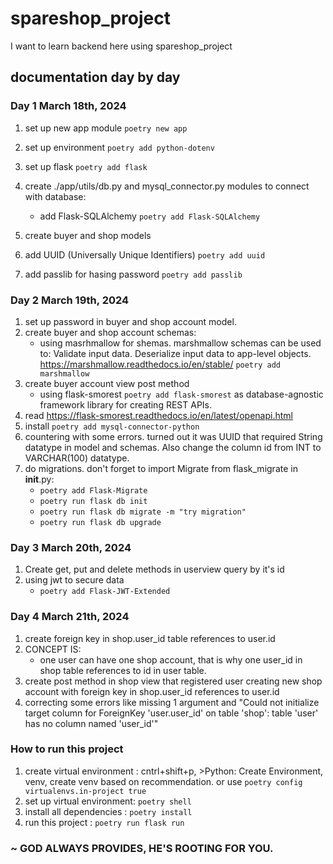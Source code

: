 # spareshop_project

I want to learn backend here using spareshop_project

## documentation day by day

### Day 1 March 18th, 2024

1. set up new app module `poetry new app`

2. set up environment `poetry add python-dotenv`
3. set up flask `poetry add flask`
4. create ./app/utils/db.py and mysql_connector.py modules to connect with database:
   - add Flask-SQLAlchemy `poetry add Flask-SQLAlchemy`
5. create buyer and shop models
6. add UUID (Universally Unique Identifiers) `poetry add uuid`
7. add passlib for hasing password `poetry add passlib`

### Day 2 March 19th, 2024

1. set up password in buyer and shop account model.
2. create buyer and shop account schemas:
   - using masrhmallow for shemas. marshmallow schemas can be used to: Validate input data. Deserialize input data to app-level objects. https://marshmallow.readthedocs.io/en/stable/ `poetry add marshmallow`
3. create buyer account view post method
   - using flask-smorest `poetry add flask-smorest` as database-agnostic framework library for creating REST APIs.
4. read https://flask-smorest.readthedocs.io/en/latest/openapi.html
5. install `poetry add mysql-connector-python`
6. countering with some errors. turned out it was UUID that required String datatype in model and schemas. Also change the column id from INT to VARCHAR(100) datatype.
7. do migrations. don't forget to import Migrate from flask_migrate in **init**.py:
   - `poetry add Flask-Migrate`
   - `poetry run flask db init`
   - `poetry run flask db migrate -m "try migration"`
   - `poetry run flask db upgrade`

### Day 3 March 20th, 2024

1. Create get, put and delete methods in userview query by it's id
2. using jwt to secure data
   - `poetry add Flask-JWT-Extended`

### Day 4 March 21th, 2024

1. create foreign key in shop.user_id table references to user.id
2. CONCEPT IS:
   - one user can have one shop account, that is why one user_id in shop table references to id in user table.
3. create post method in shop view that registered user creating new shop account with foreign key in shop.user_id references to user.id
4. correcting some errors like missing 1 argument and "Could not initialize target column for ForeignKey 'user.user_id' on table 'shop': table 'user' has no column named 'user_id'"

### How to run this project

1. create virtual environment : cntrl+shift+p, >Python: Create Environment, venv, create venv based on recommendation. or use `poetry config virtualenvs.in-project true`
2. set up virtual environment: `poetry shell`
3. install all dependencies : `poetry install`
4. run this project : `poetry run flask run`

### ~ GOD ALWAYS PROVIDES, HE'S ROOTING FOR YOU.
